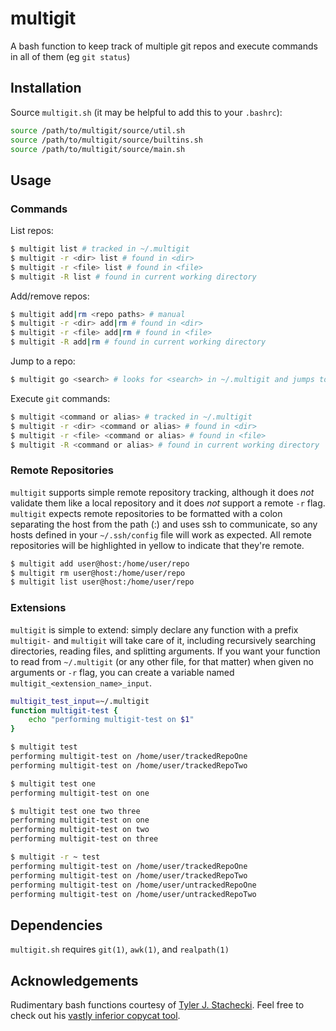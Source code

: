 # multigit

A bash function to keep track of multiple git repos and execute commands in all of them (eg `git status`)

## Installation

Source `multigit.sh` (it may be helpful to add this to your `.bashrc`):

```bash
source /path/to/multigit/source/util.sh
source /path/to/multigit/source/builtins.sh
source /path/to/multigit/source/main.sh
```

## Usage

### Commands

List repos:

```bash
$ multigit list # tracked in ~/.multigit
$ multigit -r <dir> list # found in <dir>
$ multigit -r <file> list # found in <file>
$ multigit -R list # found in current working directory
```

Add/remove repos:

```bash
$ multigit add|rm <repo paths> # manual
$ multigit -r <dir> add|rm # found in <dir>
$ multigit -r <file> add|rm # found in <file>
$ multigit -R add|rm # found in current working directory
```

Jump to a repo:

```bash
$ multigit go <search> # looks for <search> in ~/.multigit and jumps to the location
```

Execute `git` commands:

```bash
$ multigit <command or alias> # tracked in ~/.multigit
$ multigit -r <dir> <command or alias> # found in <dir>
$ multigit -r <file> <command or alias> # found in <file>
$ multigit -R <command or alias> # found in current working directory
```

### Remote Repositories

`multigit` supports simple remote repository tracking, although it does *not* validate them like a local repository and it does *not* support a remote `-r` flag. `multigit` expects remote repositories to be formatted with a colon separating the host from the path (<host>:<path>) and uses ssh to communicate, so any hosts defined in your `~/.ssh/config` file will work as expected. All remote repositories will be highlighted in yellow to indicate that they're remote.

```bash
$ multigit add user@host:/home/user/repo
$ multigit rm user@host:/home/user/repo
$ multigit list user@host:/home/user/repo
```

### Extensions

`multigit` is simple to extend: simply declare any function with a prefix `multigit-` and `multigit` will take care of it, including recursively searching directories, reading files, and splitting arguments. If you want your function to read from `~/.multigit` (or any other file, for that matter) when given no arguments or `-r` flag, you can create a variable named `multigit_<extension_name>_input`.

```bash
multigit_test_input=~/.multigit
function multigit-test {
	echo "performing multigit-test on $1"
}
```

```bash
$ multigit test
performing multigit-test on /home/user/trackedRepoOne
performing multigit-test on /home/user/trackedRepoTwo

$ multigit test one
performing multigit-test on one

$ multigit test one two three
performing multigit-test on one
performing multigit-test on two
performing multigit-test on three

$ multigit -r ~ test
performing multigit-test on /home/user/trackedRepoOne
performing multigit-test on /home/user/trackedRepoTwo
performing multigit-test on /home/user/untrackedRepoOne
performing multigit-test on /home/user/untrackedRepoTwo
```


## Dependencies

`multigit.sh` requires `git(1)`, `awk(1)`, and `realpath(1)`

## Acknowledgements

Rudimentary bash functions courtesy of [Tyler J. Stachecki](https://github.com/tj90241). Feel free to check out his [vastly inferior copycat tool](https://github.com/tj90241/watchgit).
